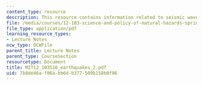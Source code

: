 ```yaml
---
content_type: resource
description: This resource contains information related to seismic waves.
file: /media/courses/12-103-science-and-policy-of-natural-hazards-spring-2010/7b8de46af06abb6db377509b158b0f96_MIT12_103S10_earthquakes_2.pdf
file_type: application/pdf
learning_resource_types:
- Lecture Notes
ocw_type: OCWFile
parent_title: Lecture Notes
parent_type: CourseSection
resourcetype: Document
title: MIT12_103S10_earthquakes_2.pdf
uid: 7b8de46a-f06a-bb6d-b377-509b158b0f96
---
```

